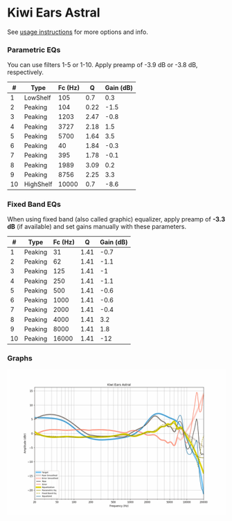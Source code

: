 # Kiwi Ears Astral
See [usage instructions](https://github.com/jaakkopasanen/AutoEq#usage) for more options and info.

### Parametric EQs
You can use filters 1-5 or 1-10. Apply preamp of -3.9 dB or -3.8 dB, respectively.

|   # | Type      |   Fc (Hz) |    Q |   Gain (dB) |
|-----|-----------|-----------|------|-------------|
|   1 | LowShelf  |       105 | 0.7  |         0.3 |
|   2 | Peaking   |       104 | 0.22 |        -1.5 |
|   3 | Peaking   |      1203 | 2.47 |        -0.8 |
|   4 | Peaking   |      3727 | 2.18 |         1.5 |
|   5 | Peaking   |      5700 | 1.64 |         3.5 |
|   6 | Peaking   |        40 | 1.84 |        -0.3 |
|   7 | Peaking   |       395 | 1.78 |        -0.1 |
|   8 | Peaking   |      1989 | 3.09 |         0.2 |
|   9 | Peaking   |      8756 | 2.25 |         3.3 |
|  10 | HighShelf |     10000 | 0.7  |        -8.6 |

### Fixed Band EQs
When using fixed band (also called graphic) equalizer, apply preamp of **-3.3 dB** (if available) and set gains manually with these parameters.

|   # | Type    |   Fc (Hz) |    Q |   Gain (dB) |
|-----|---------|-----------|------|-------------|
|   1 | Peaking |        31 | 1.41 |        -0.7 |
|   2 | Peaking |        62 | 1.41 |        -1.1 |
|   3 | Peaking |       125 | 1.41 |        -1   |
|   4 | Peaking |       250 | 1.41 |        -1.1 |
|   5 | Peaking |       500 | 1.41 |        -0.6 |
|   6 | Peaking |      1000 | 1.41 |        -0.6 |
|   7 | Peaking |      2000 | 1.41 |        -0.4 |
|   8 | Peaking |      4000 | 1.41 |         3.2 |
|   9 | Peaking |      8000 | 1.41 |         1.8 |
|  10 | Peaking |     16000 | 1.41 |       -12   |

### Graphs
![](./Kiwi%20Ears%20Astral.png)
